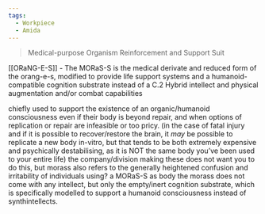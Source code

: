 ```yaml
---
tags:
  - Workpiece
  - Amida
---
```

> Medical-purpose Organism Reinforcement and Support Suit

[[ORaNG-E-S]] - 
The MORaS-S is the medical derivate and reduced form of the orang-e-s, modified to provide life support systems and a humanoid-compatible cognition substrate instead of a C.2 Hybrid intellect and physical augmentation and/or combat capabilities

chiefly used to support the existence of an organic/humanoid consciousness even if their body is beyond repair, and when options of replication or repair are infeasible or too pricy. 
(in the case of fatal injury and if it is possible to recover/restore the brain, it *may* be possible to replicate a new body in-vitro, but that tends to be both extremely expensive and psychically destabilising, as it is NOT the same body you’ve been used to your entire life)
the company/division making these does not want you to do this, but morass also refers to the generally heightened confusion and irritability of individuals using? a MORaS-S as body
the morass does not come with any intellect, but only the empty/inert cognition substrate, which is specifically modelled to support a humanoid consciousness instead of synthintellects. 